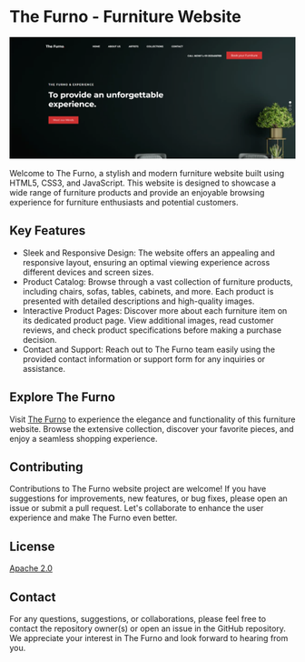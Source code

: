 # The Furno - Furniture Website

[![The Furno](https://github.com/sourrinn/the-furno/blob/main/the-furno-preview.png)](https://sourrinn.github.io/the-furno/)

Welcome to The Furno, a stylish and modern furniture website built using HTML5, CSS3, and JavaScript. This website is designed to showcase a wide range of furniture products and provide an enjoyable browsing experience for furniture enthusiasts and potential customers.

## Key Features

- Sleek and Responsive Design: The website offers an appealing and responsive layout, ensuring an optimal viewing experience across different devices and screen sizes.
- Product Catalog: Browse through a vast collection of furniture products, including chairs, sofas, tables, cabinets, and more. Each product is presented with detailed descriptions and high-quality images.
- Interactive Product Pages: Discover more about each furniture item on its dedicated product page. View additional images, read customer reviews, and check product specifications before making a purchase decision.
- Contact and Support: Reach out to The Furno team easily using the provided contact information or support form for any inquiries or assistance.

## Explore The Furno

Visit [The Furno](https://sourrinn.github.io/the-furno/) to experience the elegance and functionality of this furniture website. Browse the extensive collection, discover your favorite pieces, and enjoy a seamless shopping experience.

## Contributing

Contributions to The Furno website project are welcome! If you have suggestions for improvements, new features, or bug fixes, please open an issue or submit a pull request. Let's collaborate to enhance the user experience and make The Furno even better.

## License

[Apache 2.0](https://github.com/sourrinn/the-furno/blob/main/LICENSE)

## Contact

For any questions, suggestions, or collaborations, please feel free to contact the repository owner(s) or open an issue in the GitHub repository. We appreciate your interest in The Furno and look forward to hearing from you.
